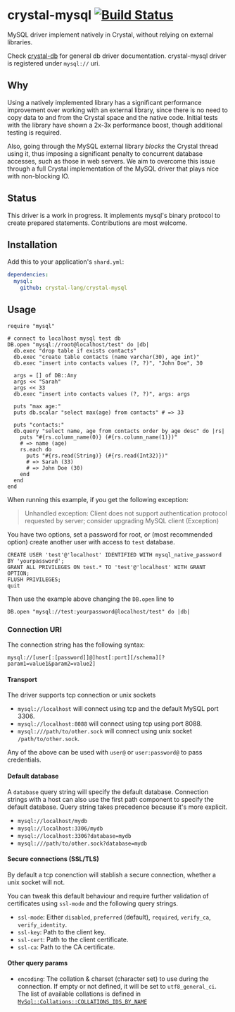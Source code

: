 # crystal-mysql [![Build Status](https://travis-ci.org/crystal-lang/crystal-mysql.svg?branch=master)](https://travis-ci.org/crystal-lang/crystal-mysql)


MySQL driver implement natively in Crystal, without relying on external libraries.

Check [crystal-db](https://github.com/crystal-lang/crystal-db) for general db driver documentation. crystal-mysql driver is registered under `mysql://` uri.

## Why

Using a natively implemented library has a significant performance improvement over working with an external library, since there is no need to copy data to and from the Crystal space and the native code. Initial tests with the library have shown a 2x-3x performance boost, though additional testing is required.

Also, going through the MySQL external library *blocks* the Crystal thread using it, thus imposing a significant penalty to concurrent database accesses, such as those in web servers. We aim to overcome this issue through a full Crystal implementation of the MySQL driver that plays nice with non-blocking IO.

## Status

This driver is a work in progress.
It implements mysql's binary protocol to create prepared statements.
Contributions are most welcome.

## Installation

Add this to your application's `shard.yml`:

```yml
dependencies:
  mysql:
    github: crystal-lang/crystal-mysql
```

## Usage

```crystal
require "mysql"

# connect to localhost mysql test db
DB.open "mysql://root@localhost/test" do |db|
  db.exec "drop table if exists contacts"
  db.exec "create table contacts (name varchar(30), age int)"
  db.exec "insert into contacts values (?, ?)", "John Doe", 30

  args = [] of DB::Any
  args << "Sarah"
  args << 33
  db.exec "insert into contacts values (?, ?)", args: args

  puts "max age:"
  puts db.scalar "select max(age) from contacts" # => 33

  puts "contacts:"
  db.query "select name, age from contacts order by age desc" do |rs|
    puts "#{rs.column_name(0)} (#{rs.column_name(1)})"
    # => name (age)
    rs.each do
      puts "#{rs.read(String)} (#{rs.read(Int32)})"
      # => Sarah (33)
      # => John Doe (30)
    end
  end
end
```

When running this example, if you get the following exception:

> Unhandled exception: Client does not support authentication protocol requested by server; consider upgrading MySQL client (Exception)

You have two options, set a password for root, or (most recommended option) create another user with access to `test` database.

```mysql
CREATE USER 'test'@'localhost' IDENTIFIED WITH mysql_native_password BY 'yourpassword';
GRANT ALL PRIVILEGES ON test.* TO 'test'@'localhost' WITH GRANT OPTION;
FLUSH PRIVILEGES;
quit
```

Then use the example above changing the `DB.open` line to

```crystal
DB.open "mysql://test:yourpassword@localhost/test" do |db|
```

### Connection URI

The connection string has the following syntax:

```
mysql://[user[:[password]]@]host[:port][/schema][?param1=value1&param2=value2]
```

#### Transport

The driver supports tcp connection or unix sockets

- `mysql://localhost` will connect using tcp and the default MySQL port 3306.
- `mysql://localhost:8088` will connect using tcp using port 8088.
- `mysql:///path/to/other.sock` will connect using unix socket `/path/to/other.sock`.

Any of the above can be used with `user@` or `user:password@` to pass credentials.

#### Default database

A `database` query string will specify the default database. 
Connection strings with a host can also use the first path component to specify the default database.
Query string takes precedence because it's more explicit.

- `mysql://localhost/mydb`
- `mysql://localhost:3306/mydb`
- `mysql://localhost:3306?database=mydb`
- `mysql:///path/to/other.sock?database=mydb`

#### Secure connections (SSL/TLS)

By default a tcp conenction will stablish a secure connection, whether a unix socket will not.

You can tweak this default behaviour and require further validation of certificates using `ssl-mode` and the following query strings.

- `ssl-mode`: Either `disabled`, `preferred` (default), `required`, `verify_ca`, `verify_identity`.
- `ssl-key`: Path to the client key.
- `ssl-cert`: Path to the client certificate.
- `ssl-ca`: Path to the CA certificate.

#### Other query params

- `encoding`: The collation & charset (character set) to use during the connection.
            If empty or not defined, it will be set to `utf8_general_ci`.
            The list of available collations is defined in [`MySql::Collations::COLLATIONS_IDS_BY_NAME`](src/mysql/collations.cr)
